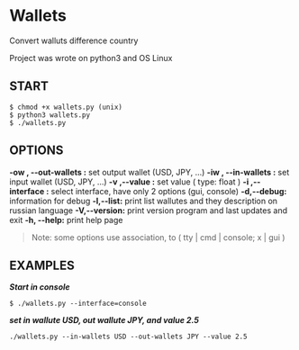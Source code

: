 Wallets
=======

Convert walluts difference country

Project was wrote on python3 and OS Linux

START
-----

	$ chmod +x wallets.py (unix)
	$ python3 wallets.py
	$ ./wallets.py

OPTIONS
-------

**-ow <str>, --out-wallets <str>:** 
set output wallet (USD, JPY, ...)
**-iw <str>, --in-wallets <str>:** 
set input wallet (USD, JPY, ...)
**-v <float>,--value <float>:** 
set value ( type: float )
**-i <str>,--interface <str>:** 
select interface, have only 2 options (gui, console)
**-d,--debug:** 
information for debug
**-l,--list:** 
print list wallutes and they description on russian language
**-V,--version:** 
print version program and last updates and exit
**-h, --help:** 
print help page
> Note: some options use association, to ( tty | cmd | console; x | gui )


EXAMPLES
--------

***Start in console***

    $ ./wallets.py --interface=console
    
***set in wallute USD, out wallute JPY, and value 2.5***

    ./wallets.py --in-wallets USD --out-wallets JPY --value 2.5
   